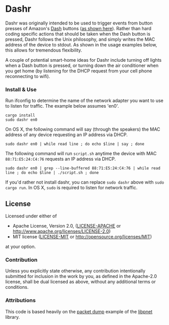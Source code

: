 # Dashr

Dashr was originally intended to be used to trigger events from button presses of Amazon's [Dash](https://en.wikipedia.org/wiki/Amazon_Dash) buttons ([as shown here](https://blog.cloudstitch.com/how-i-hacked-amazon-s-5-wifi-button-to-track-baby-data-794214b0bdd8)). Rather than hard coding specific actions that should be taken when the Dash button is pressed, Dashr follows the Unix philosophy, and simply writes the MAC address of the device to stdout. As shown in the usage examples below, this allows for tremendous flexibility.

A couple of potential smart-home ideas for Dashr include turning off lights when a Dash button is pressed, or turning down the air conditioner when you get home (by listening for the DHCP request from your cell phone reconnecting to wifi).

### Install & Use

Run ifconfig to determine the name of the network adapter you want to use to listen for traffic. The example below assumes 'en0'.

```
cargo install
sudo dashr en0
```

On OS X, the following command will say (through the speakers) the MAC address of any device requesting an IP address via DHCP.

```
sudo dashr en0 | while read line ; do echo $line | say ; done
```

The following command will run `script.sh` anytime the device with MAC `88:71:E5:24:C4:76` requests an IP address via DHCP.

```
sudo dashr en0 | grep --line-buffered 88:71:E5:24:C4:76 | while read line ; do echo $line | ./script.sh ; done
```

If you'd rather not install dashr, you can replace `sudo dashr` above with `sudo cargo run`. In OS X, `sudo` is required to listen for network traffic.

## License

Licensed under either of

 * Apache License, Version 2.0, ([LICENSE-APACHE](LICENSE-APACHE) or http://www.apache.org/licenses/LICENSE-2.0)
 * MIT license ([LICENSE-MIT](LICENSE-MIT) or http://opensource.org/licenses/MIT)

at your option.

### Contribution

Unless you explicitly state otherwise, any contribution intentionally submitted
for inclusion in the work by you, as defined in the Apache-2.0 license, shall be dual licensed as above, without any
additional terms or conditions.

### Attributions

This code is based heavily on the [packet dump](https://github.com/libpnet/libpnet/blob/89b7f5f916f109fe8588e02eea0bfcc6fdb84b90/examples/packetdump.rs) example of the [libpnet](https://github.com/libpnet/libpnet) library. 
